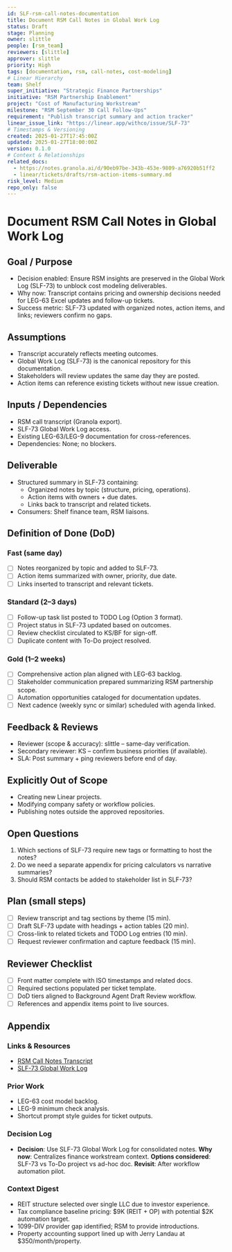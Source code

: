 ```yaml
---
id: SLF-rsm-call-notes-documentation
title: Document RSM Call Notes in Global Work Log
status: Draft
stage: Planning
owner: slittle
people: [rsm_team]
reviewers: [slittle]
approver: slittle
priority: High
tags: [documentation, rsm, call-notes, cost-modeling]
# Linear Hierarchy
team: Shelf
super_initiative: "Strategic Finance Partnerships"
initiative: "RSM Partnership Enablement"
project: "Cost of Manufacturing Workstream"
milestone: "RSM September 30 Call Follow-Ups"
requirement: "Publish transcript summary and action tracker"
linear_issue_link: "https://linear.app/withco/issue/SLF-73"
# Timestamps & Versioning
created: 2025-01-27T17:45:00Z
updated: 2025-01-27T18:00:00Z
version: 0.1.0
# Context & Relationships
related_docs:
  - https://notes.granola.ai/d/90eb97be-343b-453e-9809-a76920b51ff2
  - linear/tickets/drafts/rsm-action-items-summary.md
risk_level: Medium
repo_only: false
---
```


# Document RSM Call Notes in Global Work Log

## Goal / Purpose

- Decision enabled: Ensure RSM insights are preserved in the Global Work Log (SLF-73) to unblock cost modeling deliverables.
- Why now: Transcript contains pricing and ownership decisions needed for LEG-63 Excel updates and follow-up tickets.
- Success metric: SLF-73 updated with organized notes, action items, and links; reviewers confirm no gaps.

## Assumptions

- Transcript accurately reflects meeting outcomes.
- Global Work Log (SLF-73) is the canonical repository for this documentation.
- Stakeholders will review updates the same day they are posted.
- Action items can reference existing tickets without new issue creation.

## Inputs / Dependencies

- RSM call transcript (Granola export).
- SLF-73 Global Work Log access.
- Existing LEG-63/LEG-9 documentation for cross-references.
- Dependencies: None; no blockers.

## Deliverable

- Structured summary in SLF-73 containing:
  - Organized notes by topic (structure, pricing, operations).
  - Action items with owners + due dates.
  - Links back to transcript and related tickets.
- Consumers: Shelf finance team, RSM liaisons.

## Definition of Done (DoD)

### Fast (same day)

- [ ] Notes reorganized by topic and added to SLF-73.
- [ ] Action items summarized with owner, priority, due date.
- [ ] Links inserted to transcript and relevant tickets.

### Standard (2–3 days)

- [ ] Follow-up task list posted to TODO Log (Option 3 format).
- [ ] Project status in SLF-73 updated based on outcomes.
- [ ] Review checklist circulated to KS/BF for sign-off.
- [ ] Duplicate content with To-Do project resolved.

### Gold (1–2 weeks)

- [ ] Comprehensive action plan aligned with LEG-63 backlog.
- [ ] Stakeholder communication prepared summarizing RSM partnership scope.
- [ ] Automation opportunities cataloged for documentation updates.
- [ ] Next cadence (weekly sync or similar) scheduled with agenda linked.

## Feedback & Reviews

- Reviewer (scope & accuracy): slittle – same-day verification.
- Secondary reviewer: KS – confirm business priorities (if available).
- SLA: Post summary + ping reviewers before end of day.

## Explicitly Out of Scope

- Creating new Linear projects.
- Modifying company safety or workflow policies.
- Publishing notes outside the approved repositories.

## Open Questions

1. Which sections of SLF-73 require new tags or formatting to host the notes?
2. Do we need a separate appendix for pricing calculators vs narrative summaries?
3. Should RSM contacts be added to stakeholder list in SLF-73?

## Plan (small steps)

- [ ] Review transcript and tag sections by theme (15 min).
- [ ] Draft SLF-73 update with headings + action tables (20 min).
- [ ] Cross-link to related tickets and TODO Log entries (10 min).
- [ ] Request reviewer confirmation and capture feedback (15 min).

## Reviewer Checklist

- [ ] Front matter complete with ISO timestamps and related docs.
- [ ] Required sections populated per ticket template.
- [ ] DoD tiers aligned to Background Agent Draft Review workflow.
- [ ] References and appendix items point to live sources.

## Appendix

### Links & Resources

- [RSM Call Notes Transcript](https://notes.granola.ai/d/90eb97be-343b-453e-9809-a76920b51ff2)
- [SLF-73 Global Work Log](https://linear.app/withco/issue/SLF-73)

### Prior Work

- LEG-63 cost model backlog.
- LEG-9 minimum check analysis.
- Shortcut prompt style guides for ticket outputs.

### Decision Log

- **Decision**: Use SLF-73 Global Work Log for consolidated notes. **Why now**: Centralizes finance workstream context. **Options considered**: SLF-73 vs To-Do project vs ad-hoc doc. **Revisit**: After workflow automation pilot.

### Context Digest

- REIT structure selected over single LLC due to investor experience.
- Tax compliance baseline pricing: $9K (REIT + OP) with potential $2K automation target.
- 1099-DIV provider gap identified; RSM to provide introductions.
- Property accounting support lined up with Jerry Landau at $350/month/property.

